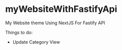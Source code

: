 # myWebsiteWithFastifyApi
My Website theme Using NextJS For Fastify API

Things to do:
- Update Category View
